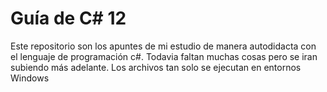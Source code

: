 Guía de C# 12
==============
Este repositorio son los apuntes de mi estudio de manera autodidacta con el lenguaje de programación c#. Todavia faltan muchas cosas pero se iran subiendo más adelante. 
Los archivos tan solo se ejecutan en entornos Windows
